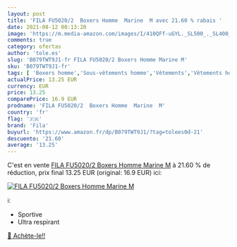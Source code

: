```yaml
---
layout: post
title: 'FILA FU5020/2  Boxers Homme  Marine  M avec 21.60 % rabais '
date: 2021-08-12 00:13:20
image: 'https://m.media-amazon.com/images/I/410QFf-uGYL._SL500_._SL400_.jpg'
comments: true
category: ofertas
author: 'tole.es'
slug: 'B079TWT9J1-fr FILA FU5020/2 Boxers Homme Marine M'
sku: 'B079TWT9J1-fr'
tags: [ 'Boxers homme','Sous-vêtements homme','Vêtements','Vêtements homme','fila', ]
actualPrice: 13.25 EUR
currency: EUR
price: 13.25
comparePrice: 16.9 EUR
prodname: 'FILA FU5020/2  Boxers Homme  Marine  M'
country: 'fr'
flag: '🇫🇷'
brand: 'Fila'
buyurl: 'https://www.amazon.fr/dp/B079TWT9J1/?tag=tolees0d-21'
descuento: '21.60'
average: '13.25'
---
```


C'est en vente [FILA FU5020/2  Boxers Homme  Marine  M](https://www.amazon.fr/dp/B079TWT9J1/?tag=tolees0d-21)  à  21.60 % de réduction, prix final  13.25 EUR (original: 16.9 EUR) ici:

[![FILA FU5020/2  Boxers Homme  Marine  M](https://m.media-amazon.com/images/I/410QFf-uGYL._SL500_._SL400_.jpg)](https://www.amazon.fr/dp/B079TWT9J1/?tag=tolees0d-21)

ℹ️:

- Sportive
- Ultra respirant

[🛒 Achète-le!!](https://www.amazon.fr/dp/B079TWT9J1/?tag=tolees0d-21)

